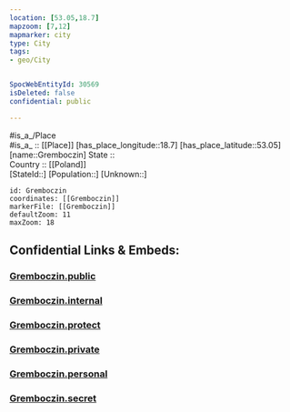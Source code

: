 ```yaml
---
location: [53.05,18.7] 
mapzoom: [7,12] 
mapmarker: city 
type: City
tags:
- geo/City


SpocWebEntityId: 30569
isDeleted: false
confidential: public

---
```

#is_a_/Place  
#is_a_ :: [[Place]] 
[has_place_longitude::18.7] 
[has_place_latitude::53.05] 
[name::Gremboczin] 
State ::  
Country :: [[Poland]]  
[StateId::] 
[Population::] 
[Unknown::] 


```leaflet
id: Gremboczin
coordinates: [[Gremboczin]] 
markerFile: [[Gremboczin]] 
defaultZoom: 11 
maxZoom: 18
```


## Confidential Links & Embeds: 

### [Gremboczin.public](/_public/\Earth\Continent\Europe\Europe~East\Poland\Provinces~Poland\Kuyavian-Pomeranian\CityGremboczin.public.md) 

### [Gremboczin.internal](/_internal/\Earth\Continent\Europe\Europe~East\Poland\Provinces~Poland\Kuyavian-Pomeranian\CityGremboczin.internal.md) 

### [Gremboczin.protect](/_protect/\Earth\Continent\Europe\Europe~East\Poland\Provinces~Poland\Kuyavian-Pomeranian\CityGremboczin.protect.md) 

### [Gremboczin.private](/_private/\Earth\Continent\Europe\Europe~East\Poland\Provinces~Poland\Kuyavian-Pomeranian\CityGremboczin.private.md) 

### [Gremboczin.personal](/_personal/\Earth\Continent\Europe\Europe~East\Poland\Provinces~Poland\Kuyavian-Pomeranian\CityGremboczin.personal.md) 

### [Gremboczin.secret](/_secret/\Earth\Continent\Europe\Europe~East\Poland\Provinces~Poland\Kuyavian-Pomeranian\CityGremboczin.secret.md)

